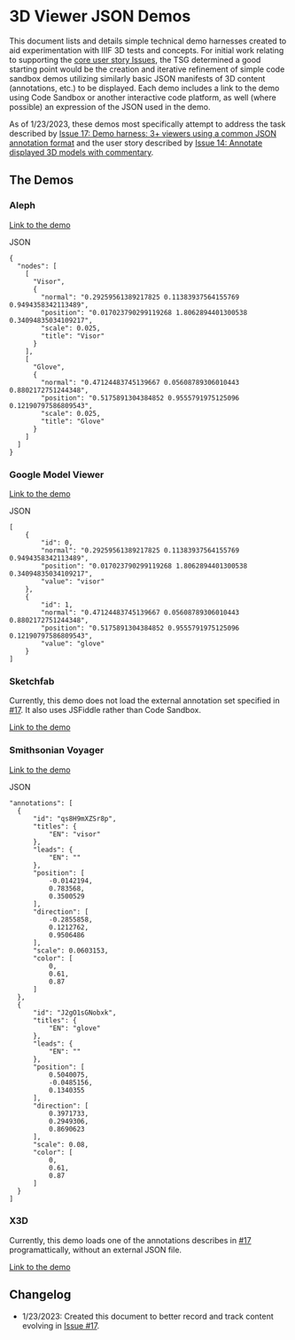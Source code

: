# 3D Viewer JSON Demos

This document lists and details simple technical demo harnesses created to aid experimentation with IIIF 3D tests and concepts. For initial work relating to supporting the [core user story Issues](https://github.com/IIIF/3d/issues?q=is%3Aopen+is%3Aissue+label%3A%22core+user+story%22), the TSG determined a good starting point would be the creation and iterative refinement of simple code sandbox demos utilizing similarly basic JSON manifests of 3D content (annotations, etc.) to be displayed. Each demo includes a link to the demo using Code Sandbox or another interactive code platform, as well (where possible) an expression of the JSON used in the demo. 

As of 1/23/2023, these demos most specifically attempt to address the task described by [Issue 17: Demo harness: 3+ viewers using a common JSON annotation format](https://github.com/IIIF/3d/issues/17) and the user story described by [Issue 14: Annotate displayed 3D models with commentary](https://github.com/IIIF/3d/issues/14).

## The Demos

### Aleph

[Link to the demo](https://codesandbox.io/s/aleph-annotation-demo-teh3pf?file=/index.html)

JSON
```
{
  "nodes": [
    [
      "Visor",
      {
        "normal": "0.29259561389217825 0.11383937564155769 0.9494358342113489",
        "position": "0.017023790299119268 1.8062894401300538 0.34094835034109217",
        "scale": 0.025,
        "title": "Visor"
      }
    ],
    [
      "Glove",
      {
        "normal": "0.47124483745139667 0.05608789306010443 0.8802172751244348",
        "position": "0.5175891304384852 0.9555791975125096 0.12190797586809543",
        "scale": 0.025,
        "title": "Glove"
      }
    ]
  ]
}
```

### Google Model Viewer

[Link to the demo](https://codesandbox.io/s/model-viewer-annotations-demo-3k5tqo)

JSON
```
[
    {
        "id": 0,
        "normal": "0.29259561389217825 0.11383937564155769 0.9494358342113489",
        "position": "0.017023790299119268 1.8062894401300538 0.34094835034109217",
        "value": "visor"
    },
    {
        "id": 1,
        "normal": "0.47124483745139667 0.05608789306010443 0.8802172751244348",
        "position": "0.5175891304384852 0.9555791975125096 0.12190797586809543",
        "value": "glove"
    }
]
```

### Sketchfab

Currently, this demo does not load the external annotation set specified in [#17](https://github.com/IIIF/3d/issues/17). It also uses JSFiddle rather than Code Sandbox.

[Link to the demo](https://jsfiddle.net/nebulousflynn/uykbgjaw/1/)

### Smithsonian Voyager

[Link to the demo](https://codesandbox.io/s/voyager-annotations-demo-o9l1rq?file=/index.html)

JSON
```
"annotations": [
  {
      "id": "qs8H9mXZSr8p",
      "titles": {
          "EN": "visor"
      },
      "leads": {
          "EN": ""
      },
      "position": [
          -0.0142194,
          0.783568,
          0.3500529
      ],
      "direction": [
          -0.2855858,
          0.1212762,
          0.9506486
      ],
      "scale": 0.0603153,
      "color": [
          0,
          0.61,
          0.87
      ]
  },
  {
      "id": "J2gO1sGNobxk",
      "titles": {
          "EN": "glove"
      },
      "leads": {
          "EN": ""
      },
      "position": [
          0.5040075,
          -0.0485156,
          0.1340355
      ],
      "direction": [
          0.3971733,
          0.2949306,
          0.8690623
      ],
      "scale": 0.08,
      "color": [
          0,
          0.61,
          0.87
      ]
  }
]
```

### X3D

Currently, this demo loads one of the annotations describes in [#17](https://github.com/IIIF/3d/issues/17) programattically, without an external JSON file.

[Link to the demo](https://codesandbox.io/s/interesting-colden-ectroz)


## Changelog

- 1/23/2023: Created this document to better record and track content evolving in [Issue #17](https://github.com/IIIF/3d/issues/17).
